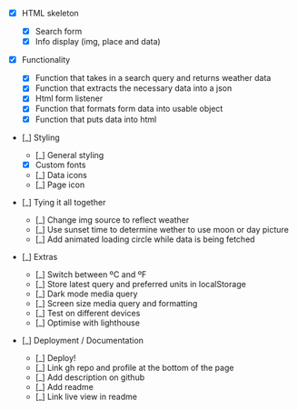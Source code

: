 -   [x] HTML skeleton

    -   [x] Search form
    -   [x] Info display (img, place and data)

-   [x] Functionality

    -   [x] Function that takes in a search query and returns weather data
    -   [x] Function that extracts the necessary data into a json
    -   [x] Html form listener
    -   [x] Function that formats form data into usable object
    -   [x] Function that puts data into html

-   [_] Styling

    -   [_] General styling
    -   [x] Custom fonts
    -   [_] Data icons
    -   [_] Page icon

-   [_] Tying it all together

    -   [_] Change img source to reflect weather
    -   [_] Use sunset time to determine wether to use moon or day picture
    -   [_] Add animated loading circle while data is being fetched

-   [_] Extras

    -   [_] Switch between ºC and ºF
    -   [_] Store latest query and preferred units in localStorage
    -   [_] Dark mode media query
    -   [_] Screen size media query and formatting
    -   [_] Test on different devices
    -   [_] Optimise with lighthouse

-   [_] Deployment / Documentation
    -   [_] Deploy!
    -   [_] Link gh repo and profile at the bottom of the page
    -   [_] Add description on github
    -   [_] Add readme
    -   [_] Link live view in readme
